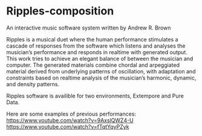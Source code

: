 # Ripples-composition

An interactive music software system written by Andrew R. Brown

Ripples is a musical duet where the human performance stimulates a cascade of responses from the software which listens and analyses the musician’s performance and responds in realtime with generated output. This work tries to achieve  an elegant balance of between the  musician and computer. The generated materials combine chordal and arpeggiated material derived from underlying patterns of oscillation, with adaptation and constraints based on realtime analysis of the musician’s harmonic, dynamic, and density patterns.

Ripples software is availible for two environments, Extempore and Pure Data.

Here are some examples of previous performances:
https://www.youtube.com/watch?v=9AxslQWZ4-U
https://www.youtube.com/watch?v=fTqtYqyPZyk
